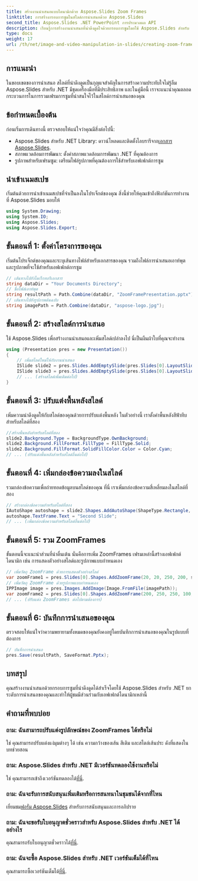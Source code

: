 ```yaml
---
title: สร้างงานนำเสนอแบบไดนามิกด้วย Aspose.Slides Zoom Frames
linktitle: การสร้างกรอบการซูมในสไลด์การนำเสนอด้วย Aspose.Slides
second_title: Aspose.Slides .NET PowerPoint การประมวลผล API
description: เรียนรู้การสร้างงานนำเสนอที่น่าดึงดูดใจด้วยกรอบการซูมโดยใช้ Aspose.Slides สำหรับ .NET ปฏิบัติตามคำแนะนำทีละขั้นตอนของเราเพื่อประสบการณ์การใช้สไลด์ที่น่าดึงดูด
type: docs
weight: 17
url: /th/net/image-and-video-manipulation-in-slides/creating-zoom-frame/
---
```

## การแนะนำ
ในขอบเขตของการนำเสนอ สไลด์ที่น่าดึงดูดเป็นกุญแจสำคัญในการสร้างความประทับใจไม่รู้ลืม Aspose.Slides สำหรับ .NET มีชุดเครื่องมือที่มีประสิทธิภาพ และในคู่มือนี้ เราจะแนะนำคุณตลอดกระบวนการในการรวมเฟรมการซูมที่น่าสนใจไว้ในสไลด์การนำเสนอของคุณ
## ข้อกำหนดเบื้องต้น
ก่อนเริ่มการเดินทางนี้ ตรวจสอบให้แน่ใจว่าคุณมีสิ่งต่อไปนี้:
-  Aspose.Slides สำหรับ .NET Library: ดาวน์โหลดและติดตั้งไลบรารีจาก[เอกสาร Aspose.Slides](https://reference.aspose.com/slides/net/).
- สภาพแวดล้อมการพัฒนา: ตั้งค่าสภาพแวดล้อมการพัฒนา .NET ที่คุณต้องการ
- รูปภาพสำหรับเฟรมซูม: เตรียมไฟล์รูปภาพที่คุณต้องการใช้สำหรับเอฟเฟกต์การซูม
## นำเข้าเนมสเปซ
เริ่มต้นด้วยการนำเข้าเนมสเปซที่จำเป็นลงในโปรเจ็กต์ของคุณ สิ่งนี้ช่วยให้คุณเข้าถึงฟังก์ชันการทำงานที่ Aspose.Slides มอบให้
```csharp
using System.Drawing;
using System.IO;
using Aspose.Slides;
using Aspose.Slides.Export;
```
## ขั้นตอนที่ 1: ตั้งค่าโครงการของคุณ
เริ่มต้นโปรเจ็กต์ของคุณและระบุเส้นทางไฟล์สำหรับเอกสารของคุณ รวมถึงไฟล์การนำเสนอเอาท์พุตและรูปภาพที่จะใช้สำหรับเอฟเฟกต์การซูม
```csharp
// เส้นทางไปยังไดเร็กทอรีเอกสาร
string dataDir = "Your Documents Directory";
// ชื่อไฟล์เอาท์พุต
string resultPath = Path.Combine(dataDir, "ZoomFramePresentation.pptx");
// เส้นทางไปยังรูปภาพต้นฉบับ
string imagePath = Path.Combine(dataDir, "aspose-logo.jpg");
```
## ขั้นตอนที่ 2: สร้างสไลด์การนำเสนอ
ใช้ Aspose.Slides เพื่อสร้างงานนำเสนอและเพิ่มสไลด์เปล่าลงไป นี่เป็นผืนผ้าใบที่คุณจะทำงาน
```csharp
using (Presentation pres = new Presentation())
{
    // เพิ่มสไลด์ใหม่ให้กับงานนำเสนอ
    ISlide slide2 = pres.Slides.AddEmptySlide(pres.Slides[0].LayoutSlide);
    ISlide slide3 = pres.Slides.AddEmptySlide(pres.Slides[0].LayoutSlide);
    // ... (สร้างสไลด์เพิ่มเติมต่อไป)
}
```
## ขั้นตอนที่ 3: ปรับแต่งพื้นหลังสไลด์
เพิ่มความน่าดึงดูดให้กับสไลด์ของคุณด้วยการปรับแต่งพื้นหลัง ในตัวอย่างนี้ เราตั้งค่าพื้นหลังสีฟ้าทึบสำหรับสไลด์ที่สอง
```csharp
//สร้างพื้นหลังสำหรับสไลด์ที่สอง
slide2.Background.Type = BackgroundType.OwnBackground;
slide2.Background.FillFormat.FillType = FillType.Solid;
slide2.Background.FillFormat.SolidFillColor.Color = Color.Cyan;
// ... (ปรับแต่งพื้นหลังสำหรับสไลด์อื่นต่อไป)
```
## ขั้นตอนที่ 4: เพิ่มกล่องข้อความลงในสไลด์
รวมกล่องข้อความเพื่อถ่ายทอดข้อมูลบนสไลด์ของคุณ ที่นี่ เราเพิ่มกล่องข้อความสี่เหลี่ยมลงในสไลด์ที่สอง
```csharp
// สร้างกล่องข้อความสำหรับสไลด์ที่สอง
IAutoShape autoshape = slide2.Shapes.AddAutoShape(ShapeType.Rectangle, 100, 200, 500, 200);
autoshape.TextFrame.Text = "Second Slide";
// ... (เพิ่มกล่องข้อความสำหรับสไลด์อื่นต่อไป)
```
## ขั้นตอนที่ 5: รวม ZoomFrames
ขั้นตอนนี้จะแนะนำส่วนที่น่าตื่นเต้น นั่นคือการเพิ่ม ZoomFrames เฟรมเหล่านี้สร้างเอฟเฟกต์ไดนามิก เช่น การแสดงตัวอย่างสไลด์และรูปภาพแบบกำหนดเอง
```csharp
// เพิ่มวัตถุ ZoomFrame ด้วยการแสดงตัวอย่างสไลด์
var zoomFrame1 = pres.Slides[0].Shapes.AddZoomFrame(20, 20, 250, 200, slide2);
// เพิ่มวัตถุ ZoomFrame ด้วยรูปภาพแบบกำหนดเอง
IPPImage image = pres.Images.AddImage(Image.FromFile(imagePath));
var zoomFrame2 = pres.Slides[0].Shapes.AddZoomFrame(200, 250, 250, 100, slide3, image);
// ... (ปรับแต่ง ZoomFrames ต่อไปตามต้องการ)
```
## ขั้นตอนที่ 6: บันทึกการนำเสนอของคุณ
ตรวจสอบให้แน่ใจว่าความพยายามทั้งหมดของคุณยังคงอยู่โดยบันทึกการนำเสนอของคุณในรูปแบบที่ต้องการ
```csharp
// บันทึกการนำเสนอ
pres.Save(resultPath, SaveFormat.Pptx);
```
## บทสรุป
คุณสร้างงานนำเสนอด้วยกรอบการซูมที่น่าดึงดูดได้สำเร็จโดยใช้ Aspose.Slides สำหรับ .NET ยกระดับการนำเสนอของคุณและทำให้ผู้ชมมีส่วนร่วมกับเอฟเฟกต์ไดนามิกเหล่านี้
## คำถามที่พบบ่อย
### ถาม: ฉันสามารถปรับแต่งรูปลักษณ์ของ ZoomFrames ได้หรือไม่
ใช่ คุณสามารถปรับแต่งแง่มุมต่างๆ ได้ เช่น ความกว้างของเส้น สีเติม และสไตล์เส้นประ ดังที่แสดงในบทช่วยสอน
### ถาม: Aspose.Slides สำหรับ .NET มีเวอร์ชันทดลองใช้งานหรือไม่
 ใช่ คุณสามารถเข้าถึงเวอร์ชันทดลองได้[ที่นี่](https://releases.aspose.com/).
### ถาม: ฉันจะรับการสนับสนุนเพิ่มเติมหรือการสนทนาในชุมชนได้จากที่ไหน
 เยี่ยมชม[ฟอรั่ม Aspose.Slides](https://forum.aspose.com/c/slides/11) สำหรับการสนับสนุนและการอภิปราย
### ถาม: ฉันจะขอรับใบอนุญาตชั่วคราวสำหรับ Aspose.Slides สำหรับ .NET ได้อย่างไร
 คุณสามารถรับใบอนุญาตชั่วคราวได้[ที่นี่](https://purchase.aspose.com/temporary-license/).
### ถาม: ฉันจะซื้อ Aspose.Slides สำหรับ .NET เวอร์ชันเต็มได้ที่ไหน
 คุณสามารถซื้อเวอร์ชันเต็มได้[ที่นี่](https://purchase.aspose.com/buy).